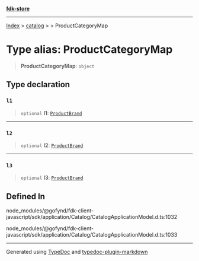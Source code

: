 [**fdk-store**](../../../README.md)
***

[Index](../../../API.md) > [catalog](../../README.md) > [<internal>](../README.md) > ProductCategoryMap

# Type alias: ProductCategoryMap

> **ProductCategoryMap**: `object`

## Type declaration

### `l1`

> `optional` **l1**: [`ProductBrand`](type-alias.ProductBrand.md)

***

### `l2`

> `optional` **l2**: [`ProductBrand`](type-alias.ProductBrand.md)

***

### `l3`

> `optional` **l3**: [`ProductBrand`](type-alias.ProductBrand.md)

## Defined In

node\_modules/@gofynd/fdk-client-javascript/sdk/application/Catalog/CatalogApplicationModel.d.ts:1032

node\_modules/@gofynd/fdk-client-javascript/sdk/application/Catalog/CatalogApplicationModel.d.ts:1033

***
Generated using [TypeDoc](https://typedoc.org/) and [typedoc-plugin-markdown](https://www.npmjs.com/package/typedoc-plugin-markdown)
